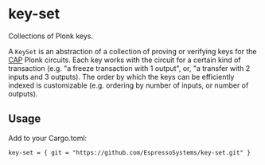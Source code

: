 # key-set
Collections of Plonk keys.

A `KeySet` is an abstraction of a collection of proving or verifying keys for the
[CAP](https://github.com/EspressoSystems/cap) Plonk circuits. Each key works with the circuit for a
certain kind of transaction (e.g. "a freeze transaction with 1 output", or, "a transfer with 2
inputs and 3 outputs). The order by which the keys can be efficiently indexed is customizable (e.g.
ordering by number of inputs, or number of outputs).

## Usage
Add to your Cargo.toml:
```
key-set = { git = "https://github.com/EspressoSystems/key-set.git" }
```
